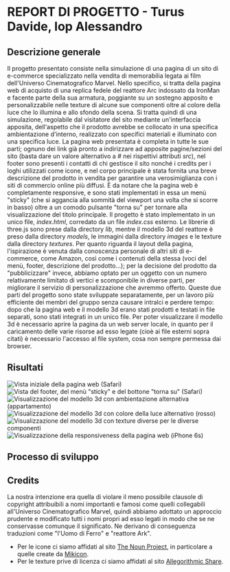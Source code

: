 # REPORT DI PROGETTO - Turus Davide, Iop Alessandro
## Descrizione generale
Il progetto presentato consiste nella simulazione di una pagina di un sito di e-commerce specializzato nella vendita di memorabilia legata ai film dell'Universo Cinematografico Marvel. Nello specifico, si tratta della pagina web di acquisto di una replica fedele del reattore Arc indossato da IronMan e facente parte della sua armatura, poggiante su un sostegno apposito e personalizzabile nelle texture di alcune sue componenti oltre al colore della luce che lo illumina e allo sfondo della scena. Si tratta quindi di una simulazione, regolabile dal visitatore del sito mediante un'interfaccia apposita, dell'aspetto che il prodotto avrebbe se collocato in una specifica ambientazione d'interno, realizzato con specifici materiali e illuminato con una specifica luce.
La pagina web presentata è completa in tutte le sue parti; ognuno dei link già pronto a indirizzare ad apposite pagine/sezioni del sito (basta dare un valore alternativo a *#* nei rispettivi attributi *src*), nel footer sono presenti i contatti di chi gestisce il sito nonché i credits per i loghi utilizzati come icone, e nel corpo principale è stata fornita una breve descrizione del prodotto in vendita per garantire una verosimiglianza con i siti di commercio online più diffusi. È da notare che la pagina web è completamente responsive, e sono stati implementati in essa un menù "sticky" (che si aggancia alla sommità del viewport una volta che si scorre in basso) oltre a un comodo pulsante "torna su" per tornare alla visualizzazione del titolo principale.
Il progetto è stato implementato in un unico file, *index.html*, corredato da un file *index.css* esterno. Le librerie di three.js sono prese dalla directory *lib*, mentre il modello 3d del reattore è preso dalla directory *models*, le immagini dalla directory *images* e le texture dalla directory *textures*. Per quanto riguarda il layout della pagina, l'ispirazione è venuta dalla conoscenza personale di altri siti di e-commerce, come Amazon, così come i contenuti della stessa (voci del menù, footer, descrizione del prodotto...); per la decisione del prodotto da "pubblicizzare" invece, abbiamo optato per un oggetto con un numero relativamente limitato di vertici e scomponibile in diverse parti, per migliorare il servizio di personalizzazione che avremmo offerto. Queste due parti del progetto sono state sviluppate separatamente, per un lavoro più efficiente dei membri del gruppo senza causare intralci e perdere tempo: dopo che la pagina web e il modello 3d erano stati prodotti e testati in file separati, sono stati integrati in un unico file.
Per poter visualizzare il modello 3d è necessario aprire la pagina da un web server locale, in quanto per il caricamento delle varie risorse ad esso legate (cioè ai file esterni sopra citati) è necessario l'accesso al file system, cosa non sempre permessa dai browser.

## Risultati
![Vista iniziale della pagina web (Safari)](Screens/Screen_top.png)
![Vista del footer, del menù "sticky" e del bottone "torna su" (Safari)](Screens/Screen_bottom.png)
![Visualizzazione del modello 3d con ambientazione alternativa (appartamento)](Screens/Screen_appartamento.png)
![Visualizzazione del modello 3d con colore della luce alternativo (rosso)](Screens/Screen_rosso.png)
![Visualizzazione del modello 3d con texture diverse per le diverse componenti](Screens/Screen_texture.png)
![Visualizzazione della responsiveness della pagina web (iPhone 6s)](Screens/Screen_responsive.png)

## Processo di sviluppo


## Credits
La nostra intenzione era quella di violare il meno possibile clausole di copyright attribuibili a nomi importanti e famosi come quelli collegabili all'Universo Cinematografico Marvel, quindi abbiamo adottato un approccio prudente e modificato tutti i nomi propri ad esso legati in modo che se ne conservasse comunque il significato. Ne derivano di conseguenza traduzioni come "l'Uomo di Ferro" e "reattore Ark".
- Per le icone ci siamo affidati al sito [The Noun Project](https://thenounproject.com), in particolare a quelle create da [Mikicon](https://thenounproject.com/mikicon/collection/e-commerce-2/).
- Per le texture prive di licenza ci siamo affidati al sito [Allegorithmic Share](https://share.allegorithmic.com).